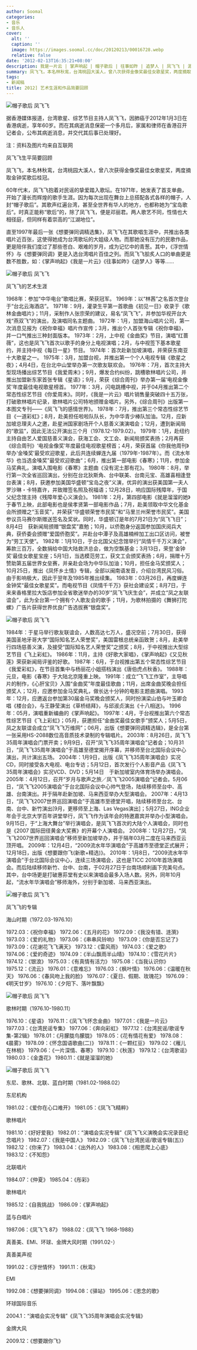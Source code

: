 ```yaml
---
author: Soomal
categories:
- 音乐
- 音乐人
cover:
  alt: ''
  caption: ''
  image: https://images.soomal.cc/doc/20120213/00016728.webp
  relative: false
date: '2012-02-13T16:35:21+08:00'
description: 我是一片云 | 掌声响起 | 帽子歌后 | 往事如昨 | 追梦人 | 凤飞飞 | 源自：www.soomal.com | 版权：整理 |  平均/总评分：10.00/110
summary: 凤飞飞，本名林秋鸾，台湾桃园大溪人，曾八次获得金像奖最佳女歌星奖，两度摘取金钟奖歌后桂冠。1971年，她发表了首支单曲，开始了漫长而辉煌的歌手生涯。因为每次出现在舞台上总搭配各式各样的帽子，人封“帽子歌后”。直至1997年最后一张《想要弹同调精选集》，凤飞飞在其歌唱生涯中，共推出各类唱片近百张，
tags:
- 新闻稿
title: 2012] 艺术生涯和作品简要回顾
---
```


![帽子歌后 凤飞飞](https://images.soomal.cc/doc/20120213/00016728.webp)



据香港媒体报道，台湾歌星、综艺节目主持人凤飞飞，因肺癌于2012年1月3日在香港病逝，享年60岁。而在其病逝消息保密一个多月后，家属和律师在香港召开记者会，公布其病逝消息，并交代其后事已处理好。



注：资料及图片均来自互联网



凤飞飞生平简要回顾



凤飞飞，本名林秋鸾，台湾桃园大溪人，曾八次获得金像奖最佳女歌星奖，两度摘取金钟奖歌后桂冠。



60年代末，凤飞飞抱着对民谣的挚爱踏入歌坛。在1971年，她发表了首支单曲，开始了漫长而辉煌的歌手生涯。因为每次出现在舞台上总搭配各式各样的帽子，人封“帽子歌后”。其歌声红遍台湾，甚至全世界有华人的地方，也都称她为“宝岛歌后”。时真正能称“歌后”的，除了凤飞飞，便是邓丽君。两人歌艺不同，性情也大相径庭，但同样有着崇高的“江湖地位”。



直至1997年最后一张《想要弹同调精选集》，凤飞飞在其歌唱生涯中，共推出各类唱片近百张，这使得她成为台湾歌坛的大姐级人物。而那她没有压力的民歌作品，更是陪伴我们度过了那些苍白、艰难的岁月，成为记忆中的青葱。其中，《浮世情怀》与《想要弹同调》更是入选台湾唱片百佳之列。而凤飞飞脍炙人口的单曲更是数不胜数，如：《掌声响起》《我是一片云》《往事如昨》《追梦人》等等……



![帽子歌后 凤飞飞](https://images.soomal.cc/doc/20120213/00016730.webp)



凤飞飞的艺术生涯



1968年：参加“中华电台”歌唱比赛，荣获冠军。
1969年：以“林茜”之名首次登台于“台北云海酒店”。
1971年：9月，灌录生平第一首歌曲《初见一日》收录于《歌林金曲唱片》；11月，采制作人张宗荣的建议，易名“凤飞飞”，并参加华视开台大戏“燕双飞”的演出，及演唱同名主题曲。
1972年：1月，加盟海山唱片公司，第一次消息见报为《祝你幸福》唱片作宣传；3月，推出个人首张专辑《祝你幸福》，并一口气推出三种封面版本。
1973年：2月，上中视《金曲奖》节目，演唱“红蔷薇”，这也是凤飞飞首次以歌手的身分上电视演唱；2月，与中视签下基本歌星约，并主持中视《每日一星》节目。
1974年：首次赴新加坡演唱，并荣获东南亚十大歌星之一。
1975年：3月，加盟台视，并推出第一个个人电视专辑《歌星之夜》；4月4日，在台北中山堂举办第一次歌友联欢会。
1976年：7月，首次主持大型现场播出综艺节目《我爱周末》；9月，爆发合约纠纷，跳槽歌林唱片公司，并推出加盟新东家首张专辑《星语》；9月，荣获《综合周刊》举办第一届‘电视金像奖’年度最佳电视歌星榜首。
1977年：3月，闪电跳槽中视，并于04月推出第二个常态性综艺节目《你爱周末》。同时，《我是一片云》唱片销售量突破四十五万张，打破歌林唱片纪录，歌林唱片公司特地颁赠金唱片。另外，《综合周刊》出版第一本图文专刊――《凤飞飞的感情世界》。
1978年：7月，推出第三个常态性综艺节目《一道彩虹》；8月，赴美担任啦啦队队长，为中华青少棒队加油。12月，应新加坡总理夫人之邀，赴星洲国家剧场开个人慈善义演演唱会；12月，遭到新闻局的“歌监”，因此无法公开演出三个月（1978.12-1979.02）。
1979年：1月，赴纽约主持自由艺人爱国慈善义演会，获海工会、文工会、新闻局颁奖表扬；2月再获《综合周刊》‘电视金像奖’年度最佳电视歌星榜首；4月，荣获首届《你我他周刊》举办‘金嗓奖’最受欢迎歌星，此后共连续蝉连九届（1979年-1987年）。而《流水年华》也当选金嗓奖”最受欢迎歌曲“；6月，推出第一部电影《春寒》；11月，参加金马奖典礼，演唱入围电影《春寒》主题曲《没有泥土那有花》。
1980年：8月，举行第一次全省巡回演出，分别在台北狄斯角、台中联美、台南元宝、高雄喜相逢登台表演；8月，获邀参加美国华盛顿“宝岛之夜”义演，优异的演出获美国第一夫人罗沙琳・卡特嘉许，并致赠签名照及祝福语；12月28日，响应国际残障年，于国父纪念馆主持《残障年爱心义演会》。
1981年：2月，第四部电影《就是溜溜的她》于春节上映，此部电影也是侯孝贤第一部电影作品；7月，赴美领取中华文化基金会所颁赠之“玉音奖”，并荣获“华盛顿荣誉市民奖”和“马里兰州荣誉市民奖”。美国参议员马赛尔斯赠送签名及奖状。同时，华盛顿订是年的7月21日为“凤飞飞日”；8月4日　获新闻局颁赠“银盘奖”嘉勉；10月，以侨胞身分返国参加国庆阅兵大典，获侨委会颁赠“爱国侨胞奖”。并赴台中潭子及高雄楠梓加工出口区访问，被誉为“劳工天使”。
1982年：1月10日，于台北国父纪念馆举行“凤情千千万义演会”，筹款三百万，全数捐给中国大陆救济总会，做为空飘基金；3月13日，荣登‘金钟奖’最佳女歌星宝座；5月1日，当选模范劳工，获文工会颁奖表扬；6月，捐赠十万赞助第五届世界女垒赛，并亲赴会场为中华队加油；10月，担任金马奖颁奖人；10月25日，推出《凤怀乡土情》专辑，全部以闽南语发音，介绍台湾民风习俗。由于影响极大，因此于翌年及1985年推出续集。
1983年：03月26日，再度蝉连金钟奖“最佳女歌星奖”。而电视节目《凤情千千万》获社会建设奖；8月7日，于来来香格里拉大饭店参加全省歌迷举办的30岁“凤飞飞庆生会”，并成立“凤之友联谊会”，此为全台第一个拥有个人歌友会的歌手；11月，为歌林拍摄的《舞狮打陀螺》广告片获得世界优良广告选拔赛“银盘奖”。



![帽子歌后 凤飞飞](https://images.soomal.cc/doc/20120213/00016729.webp)



1984年：于星马举行歌友联谊会，人数高达七万人，盛况空前；7月30日，获得美国圣地牙哥大学“国际知名艺人荣誉奖”，美国雷根总统亲函致贺；8月，赴美举行四场慈善义演，及接受“国际知名艺人荣誉奖”之颁奖；8月，于中视推出大型综艺节目《飞上彩虹》。
1986年：11月，主持《好歌大家唱》，《掌声响起》《又见秋莲》荣获新闻局评鉴的好歌。
1987年：6月，于台视推出第五个常态性综艺节目《我爱彩虹》，在节目首集中与杨丽花小姐搭档演出《唐伯虎点秋香》。
1988年：元旦，电影《春寒》于大陆北京隆重上映。
1991年：成立“飞飞工作室”，主导唱片的制作，《心肝宝贝》入围“金曲奖”年度最佳歌曲；11月，出席金曲奖晚会担任颁奖人；12月，应邀参加金马奖典礼，做长达十分钟的电影主题曲演唱。
1993年：12月，应邀返台参加第30届金马奖晚会颁奖人，同时扮演梁山伯与叶玉卿合唱《楼台会》，与王静莹演出《草桥结拜》，与邱淑贞演出《十八相送》。
1996年：05月，演唱重新编曲的《掌声响起》。
1997年：4月，于台视推出第六个常态性综艺节目《飞上彩虹》；05月，获邀担任“金曲奖最佳女歌手”颁奖人；5月5日，凤之友联谊会成立“凤飞飞万维网”；06月，出版《想要弹同调精选辑》，是全台第一张采用HS-2088数位高音质技术录制的专辑唱片。
2003年：8月26日，凤飞飞35周年演唱会门票开卖；9月9日，召开“凤飞飞35周年演唱会”记者会；10月31日，“凤飞飞35周年演唱会”于高雄至德堂揭开序幕，并移师至台北国际会议中心演出，共计演出五场。
2004年：1月9日，出版《凤飞飞35周年演唱会》实况CD，同时接受各大电视、电台专访；5月12日，首次发行个人影音产品《凤飞飞35周年演唱会》实况VCD、DVD；5月14日　于新加坡室内体育场举办演唱会。
2005年：4月12日，召开“岁月与歌声之旅／凤飞飞2005演唱会”记者会。5月06日，“凤飞飞2005演唱会”于台北国际会议中心帅气登场，陆续移师至台中、高雄、台南演出。并于隔年赴新加坡、马来西亚举办大型演唱会。
2007年：4月13日，“凤飞飞2007世界巡回演唱会”于高雄市至德堂开唱，陆续移师至台北、台南、台中、新竹演出[9月，更移师至上海、Las Vegas演出]；5月27日，ING企业年会于北京大学百年讲堂举行，凤飞飞作为该年会的特邀嘉宾并举办小型演唱会。9月15日，于“上海大舞台”举行演唱会，是凤飞飞首次的大陆个人演唱会，同时也是《2007 国际田径黄金大奖赛》的开幕个人演唱会。
2008年：12月27日，“凤飞飞2007世界巡回演唱会”移师至新加坡举办，并于隔年03月二度在马来西亚云顶开唱。
2009年：12月4日，“2009流水年华演唱会”于高雄市至德堂正式展开；12月18日，出版《想要跟你飞(新歌+精选)》。
2010年：1月8日，“2009流水年华演唱会”于台北国际会议中心，连续三场演唱会，这也是TICC 2010年首场演唱会。而后陆续移师新竹、台中、台南，于02月27日于台南场顺利画下完美句点。其中，台中场更是打破惠荪堂有史以来演唱会最多入场人数。另外，同年10月起，“流水年华演唱会”移师海外，分别于新加坡、马来西亚演出。



![帽子歌后 凤飞飞](https://images.soomal.cc/doc/20120213/00016731.webp)



凤飞飞的专辑



海山时期（1972.03-1976.10）

1972.03：《祝你幸福》
1972.06：《五月的花》
1972.09：《我没有错、涟漪》
1973.03：《爱的礼物》
1973.06：《串串风铃响》
1973.09：《你是否忘记了》
1973.09：《花谢花飞飞满天》
1973.12：《雷风雨》
1974.03：《爱之歌》
1974.06：《爱的奇迹》
1974.09：《半山飘雨半山晴》
1974.10：《雪花片片》
1974.12：《银浪》
1975.03：《有真情有活力》
1975.08：《当我认识你》
1975.12：《流云》
1976.01：《意难忘》
1976.03：《枫叶情》
1976.06：《温暖在秋天》
1976.06：《春风吻上我的脸》
1976.07：《夏日、假期、玫瑰花》
1976.09：《明天廿岁》
1976.10：《夕阳下、落叶飘飘》



![帽子歌后 凤飞飞](https://images.soomal.cc/doc/20120213/00016732.webp)



歌林时期（1976.10-1980.11）

1976.10：《星语》
1976.11：《凤飞飞怀念金曲》
1977.01：《我是一片云》
1977.03：《台湾民谣专集》
1977.06：《奔向彩虹》
1977.12：《台湾民谣/歌谣专集-第2辑》
1978.01：《月朦胧鸟朦胧》
1978.05：《花有情花有爱》
1978.08：《晨雾》
1978.09：《怀念国语歌曲(二)》
1978.11：《一颗红豆》
1979.02：《雁儿在林梢》
1979.06：《一片深情、春寒》
1979.10：《秋莲》
1979.12：《台湾歌谣》
1980.03：《金盏花》
1980.11：《就是溜溜的她》



![帽子歌后 凤飞飞](https://images.soomal.cc/doc/20120213/00016733.webp)



东尼、歌林、北联、蓝白时期（1981.02-1988.02）

东尼机构

1981.02：《爱你在心口难开》
1981.05：《凤飞飞精粹》

歌林唱片

1981.10：《好好爱我》
1982.01：“演唱会实况专辑”《凤飞飞义演晚会实况录音纪念唱片》
1982.07：《我是中国人》
1982.09：《凤飞飞台湾民谣/歌谣专辑(五)》
1982.12：《你来了》
1983.04：《出外的人》
1983.08：《相思爬上心底》
1983.12：《不知怨》

北联唱片

1984.07：《仲夏》
1985.04：《彤彩》

歌林唱片

1985.12：《自我挑战》
1986.09：《掌声响起》

蓝与白唱片

1987.06：《凤飞飞 87》
1988.02：《凤飞飞 1968-1988》



真善美、EMI、环球、金牌大风时期（1991.02-）

真善美声视

1991.02：《浮世情怀》
1991.11：《秋鸾》

EMI

1992.08：《想要弹同调》
1994.08：《驿站》
1995.06：《思念的歌》

环球国际音乐

2004.1：“演唱会实况专辑”《凤飞飞35周年演唱会实况专辑》

金牌大风

2009.12：《想要跟你飞》